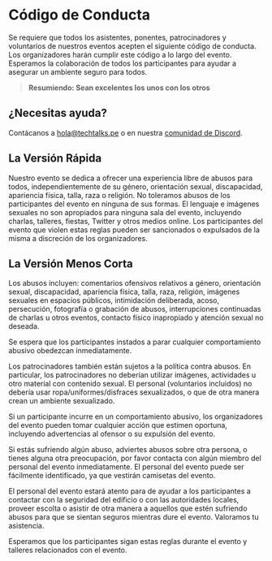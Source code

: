 # Código de Conducta

Se requiere que todos los asistentes, ponentes, patrocinadores y voluntarios de nuestros eventos acepten el siguiente código de conducta. Los organizadores harán cumplir este código a lo largo del evento. Esperamos la colaboración de todos los participantes para ayudar a asegurar un ambiente seguro para todos.

> **Resumiendo: Sean excelentes los unos con los otros**

## ¿Necesitas ayuda?

Contácanos a [hola@techtalks.pe](mailto:hola@techtalks.pe?subject=Código%20de%20Conducta) o en nuestra [comunidad de Discord](https://discord.gg/hnVG2wqtFz).

## La Versión Rápida

Nuestro evento se dedica a ofrecer una experiencia libre de abusos para todos, independientemente de su género, orientación sexual, discapacidad, apariencia física, talla, raza o religión. No toleramos abusos de los participantes del evento en ninguna de sus formas. El lenguaje e imágenes sexuales no son apropiados para ninguna sala del evento, incluyendo charlas, talleres, fiestas, Twitter y otros medios online. Los participantes del evento que violen estas reglas pueden ser sancionados o expulsados de la misma a discreción de los organizadores.

## La Versión Menos Corta

Los abusos incluyen: comentarios ofensivos relativos a género, orientación sexual, discapacidad, apariencia física, talla, raza, religión, imágenes sexuales en espacios públicos, intimidación deliberada, acoso, persecución, fotografía o grabación de abusos, interrupciones continuadas de charlas u otros eventos, contacto físico inapropiado y atención sexual no deseada.

Se espera que los participantes instados a parar cualquier comportamiento abusivo obedezcan inmediatamente.

Los patrocinadores también están sujetos a la política contra abusos. En particular, los patrocinadores no deberían utilizar imágenes, actividades u otro material con contenido sexual. El personal (voluntarios incluidos) no debería usar ropa/uniformes/disfraces sexualizados, o que de otra manera crean un ambiente sexualizado.

Si un participante incurre en un comportamiento abusivo, los organizadores del evento pueden tomar cualquier acción que estimen oportuna, incluyendo advertencias al ofensor o su expulsión del evento.

Si estás sufriendo algún abuso, adviertes abusos sobre otra persona, o tienes alguna otra preocupación, por favor contacta con algún miembro del personal del evento inmediatamente. El personal del evento puede ser fácilmente identificado, ya que vestirán camisetas del evento.

El personal del evento estará atento para de ayudar a los participantes a contactar con la seguridad del edificio o con las autoridades locales, proveer escolta o asistir de otra manera a aquellos que estén sufriendo abusos para que se sientan seguros mientras dure el evento. Valoramos tu asistencia.

Esperamos que los participantes sigan estas reglas durante el evento y talleres relacionados con el evento.

